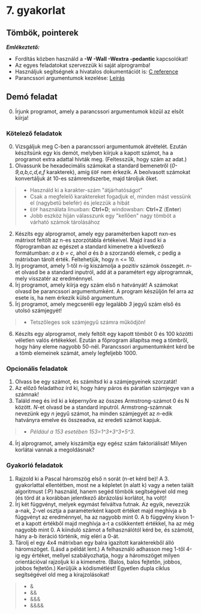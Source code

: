 # 7. gyakorlat

## Tömbök, pointerek

***Emlékeztető:*** 
- Fordítás közben használd a **-W -Wall -Wextra -pedantic** kapcsolókat!
- Az egyes feladatokat szervezzük ki saját alprogramba!
- Használjuk segítségnek a hivatalos dokumentációt is: [C reference](https://en.cppreference.com/w/c)
- Parancssori argumentumok kezelése: [Leírás](./demo07.md)

## Demó feladat
0. Írjunk programot, amely a parancssori argumentumok közül az elsőt kiírja!

### Kötelező feladatok 

0. Vizsgáljuk meg C-ben a parancssori argumentumok átvételét. Ezután készítsünk egy kis demót, melyben kiírjuk a kapott számot, ha a programot extra adattal hívták meg. (Feltesszük, hogy szám az adat.)
1. Olvassunk be hexadecimális számokat a standard bemenetről (*0-9,a,b,c,d,e,f* karakterek), amíg `EOF` nem érkezik.
A beolvasott számokat konvertáljuk át 10-es számrendszerbe, majd tároljuk őket.
> - Használd ki a karakter-szám "átjárhatóságot"
> - Csak a megfelelő karaktereket fogadjuk el, minden mást vessünk el (nagybetű belefér) és jelezzük a hibát
> - `EOF` használata linuxban: **Ctrl+D**; windowsban: **Ctrl+Z** (**Enter**)
> - Jobb eszköz híján válasszunk egy "kellően" nagy tömböt a várható számok tárolásához
2. Készíts egy alprogramot, amely egy paraméterben kapott nxn-es mátrixot feltölt az n-es szorzótábla értékeivel. Majd írasd ki a főprogramban az egészet a standard kimenetre a következő formátumban: *a x b = c*, ahol *a* és *b* a szorzandó elemek, *c* pedig a mátrixban tárolt érték. Feltehetjük, hogy n <= 10.
3. Írj programot, amely 1-től n-ig kiszámolja a pozitív számok összegét. *n*-et olvasd be a standard inputról, add át a paramétert egy alprogramnak, mely visszatér az eredménnyel.
4. Írj programot, amely kiírja egy szám első n hatványát! A számokat olvasd be parancssori argumentumként. A program készüljön fel arra az esete is, ha nem érkezik külső argumentum.
5. Írj programot, amely megcseréli egy legalább *3* jegyű szám első és utolsó számjegyét!
> - Tetszőleges sok számjegyű számra működjön!
6. Készíts egy alprogramot, mely feltölt egy kapott tömböt 0 és 100 közötti véletlen valós értékekkel. Ezután a főprogram állapítsa meg a tömbről, hogy hány eleme nagyobb 50-nél. Parancssori argumentumként kérd be a tömb elemeinek számát, amely legfeljebb 1000.


### Opcionális feladatok

1. Olvass be egy számot, és számítsd ki a számjegyeinek szorzatát!
2. Az előző feladathoz írd ki, hogy hány páros és páratlan számjegye van a számnak!
3. Találd meg és írd ki a képernyőre az összes Armstrong-számot 0 és N között. *N*-et olvasd be a standard inputról. Armstrong-számnak nevezünk egy *n* jegyű számot, ha minden számjegyét az *n*-edik hatványra emelve és összeadva, az eredeti számot kapjuk.
> - *Például a 153 esetében 153=1^3+3^3+5^3*.
4. Írj alprogramot, amely kiszámítja egy egész szám faktoriálisát! Milyen korlátai vannak a megoldásnak?


### Gyakorló feladatok

1. Rajzold ki a Pascal háromszög első n sorát (n-et kérd be)! A 3. gyakorlattal ellentétben, most ne a képletet (n alatt k) vagy a neten talált algoritmust (:P) használd, hanem segéd tömbök segítségével old meg (és törd át a korábban jelentkező ábrázolási korlátot, ha volt)!
2. Írj két függvényt, melyek egymást felváltva futnak. Az egyik, nevezzük a-nak, 2-vel osztja a paraméterként kapott értéket majd meghívja a b függvényt az eredménnyel, ha az nagyobb mint 0. A b függvény kivon 1-et a kapott értékből majd meghívja a-t a csökkentett értékkel, ha az még nagyobb mint 0. A kiinduló számot a felhasználótól kérd be, és számold, hány a-b iteráció történik, míg eléri a 0-át.
3. Tárolj el egy 4x4 mátrixban egy balra igazított karakterekből álló háromszöget. (Lásd a példát lent.) A felhasználó adhasson meg 1-től 4-ig egy értéket, mellyel szabályozhatja, hogy a háromszöget milyen orientációval rajzoljuk ki a kimenetre. (Balos, balos fejtetőn, jobbos, jobbos fejtetőn.) Kerüljük a kódismétlést! Egyetlen dupla ciklus segítségével old meg a kirajzolásokat!
> - &
> - && 
> - &&&
> - &&&&


